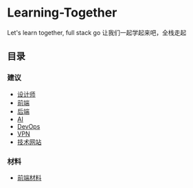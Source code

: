 # Learning-Together
Let's learn together, full stack go
让我们一起学起来吧，全栈走起

## 目录
### 建议
- [设计师](./suggestions/ui-designer.md)
- [前端](./suggestions/front-end.md)
- [后端](./suggestions/back-end.md)
- [AI](./suggestions/AI.md)
- [DevOps](./suggestions/dev-ops.md)
- [VPN](./suggestions/vpn.md)
- [技术网站](./suggestions/tech-websites.md)

### 材料
- [前端材料](./materials/front-end/index.md)






